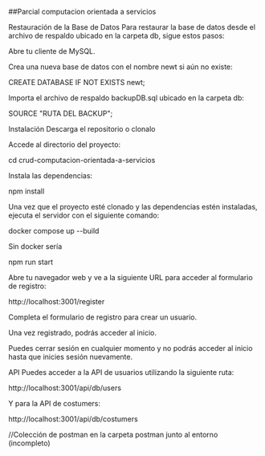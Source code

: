 ##Parcial computacion orientada a servicios

Restauración de la Base de Datos
Para restaurar la base de datos desde el archivo de respaldo ubicado en la carpeta db, sigue estos pasos:

Abre tu cliente de MySQL.

Crea una nueva base de datos con el nombre newt si aún no existe:

CREATE DATABASE IF NOT EXISTS newt;

Importa el archivo de respaldo backupDB.sql ubicado en la carpeta db:

SOURCE "RUTA DEL BACKUP";

Instalación
Descarga el repositorio o clonalo

Accede al directorio del proyecto:

cd crud-computacion-orientada-a-servicios

Instala las dependencias:

npm install

Una vez que el proyecto esté clonado y las dependencias estén instaladas, ejecuta el servidor con el siguiente comando:

docker compose up --build

Sin docker sería

npm run start

Abre tu navegador web y ve a la siguiente URL para acceder al formulario de registro:

http://localhost:3001/register

Completa el formulario de registro para crear un usuario.

Una vez registrado, podrás acceder al inicio.

Puedes cerrar sesión en cualquier momento y no podrás acceder al inicio hasta que inicies sesión nuevamente.

API
Puedes acceder a la API de usuarios utilizando la siguiente ruta:

http://localhost:3001/api/db/users

Y para la API de costumers:

http://localhost:3001/api/db/costumers


//Colección de postman en la carpeta postman junto al entorno (incompleto)
